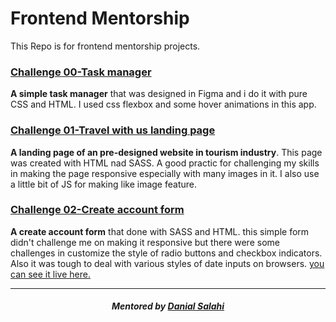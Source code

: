 # Frontend Mentorship

This Repo is for frontend mentorship projects.

### [Challenge 00-Task manager](frontend-mentorship-challenge-00)

**A simple task manager** that was designed in Figma and i do it with pure CSS and HTML.
I used css flexbox and some hover animations in this app.

### [Challenge 01-Travel with us landing page](frontend-mentorship-challenge-01)

**A landing page of an pre-designed website in tourism industry**. This page was created with HTML nad SASS.
A good practic for challenging my skills in making the page responsive especially with many images in it.
I also use a little bit of JS for making like image feature.

### [Challenge 02-Create account form](frontend-mentorship-challenge-02)

**A create account form** that done with SASS and HTML. this simple form didn't challenge me on making it responsive but there were some challenges in customize the style of radio buttons and checkbox indicators. Also it was tough to deal with various styles of date inputs on browsers.
[you can see it live here.](https://frontend-mentorship-challenge-02.netlify.app/)

<hr>

<h5 align="center"><em>Mentored by <a href="https://github.com/dansalahi" target="_blank">Danial Salahi</a></em></h5>
